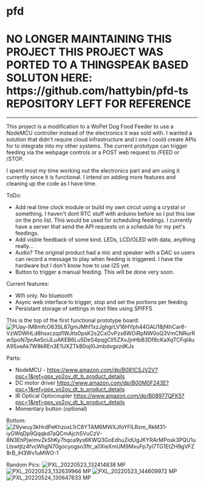 # pfd
<h1><b>
NO LONGER MAINTAINING THIS PROJECT</B>
THIS PROJECT WAS PORTED TO A THINGSPEAK BASED SOLUTON HERE: https://github.com/hattybin/pfd-ts
REPOSITORY LEFT FOR REFERENCE</h1>

-------------------------------------------

This project is a modification to a WoPet Dog Food Feeder to use a NodeMCU controller instead of the electronics it was sold with. I wanted a solution that didn't require cloud infrastructure and I one I could create APIs for to integrate into my other systems. The current prototype can trigger feeding via the webpage controls or a POST web request to /FEED or /STOP. 

I spent most my time working out the electronics part and am using it currently since it is functional. I intend on adding more features and cleaning up the code as I have time.

ToDo:
- Add real time clock module or build my own circut using a crystal or something. I haven't dont RTC stuff with arduino before so I put this low on the prio list. This would be used for scheduling feedings. I currently have a server that send the API requests on a schedule for my pet's feedings.
- Add visble feedback of some kind. LEDs, LCD/OLED with data, anything really...
- Audio? The original product had a mic and speaker with a DAC so users can record a message to play when feeding is triggered. I have the hardware but I don't know how to use I2S yet.
- Button to trigger a manual feeding. This will be done very soon.

Current features:
- Wifi only. No bluetooth
- Async web interface to trigger, stop and set the portions per feeding.
- Persistant storage of settings in text files using SPIFFS


This is the top of the first functional prototype board:
![PUay-lM8mfcO63SL87gmJMhf1xzJghgrLV16HYph44GAU18jf4hCar6-VzWDWHLd8hsxczqd1WJtls0psK2s2CxOvPzx8WOiRpNW0oQ3VmCNRurRwSpoN7pcAeSciJLuAKEB6Lu5DeS4pqgClI5ZXvJjnHbB3Df8cKaXqTCFqI4uA9SxeAk7W8kREn3E1UXZTkB0ojI0JmbdvgxzdKJs](https://user-images.githubusercontent.com/1077409/171032943-e9226edb-5be9-43f2-90cb-4f0de112f5b2.jpg)

Parts:
- NodeMCU - https://www.amazon.com/dp/B081CSJV2V?psc=1&ref=ppx_yo2ov_dt_b_product_details
- DC motor driver https://www.amazon.com/dp/B00M0F243E?psc=1&ref=ppx_yo2ov_dt_b_product_details
- IR Optical Optocoupler https://www.amazon.com/dp/B08977QFK5?psc=1&ref=ppx_yo2ov_dt_b_product_details
- Momentary button (optional)

Bottom:
![Z9ywuy3kHrdPeKhzoxL1rC8YTAM6MWXJfoYFlLRzm_RkM31-iyGWqDp9Qqqkd7aQCmAjchSVuCzV-8N3EhPjwimvZkShKy7hqca9ys6KWQ3GoEdhuZidUgJKYRArMPosk3PQU1uLtswtjtz4fvcWIqjN70gocyogso3ftr_a0XieXmUM9MxuFp7yI7TG1EtZH9gVFZ8rB_iH3Wv1uMWO-1](https://user-images.githubusercontent.com/1077409/171032948-da46ad8c-0c31-4596-a360-1879a1496494.jpg)


Random Pics:
![PXL_20220523_132414838 MP](https://user-images.githubusercontent.com/1077409/171032620-b92123c2-a12f-4015-9e71-e9980705a676.jpg)
![PXL_20220523_132639966 MP](https://user-images.githubusercontent.com/1077409/171032635-8f7b5389-fed1-4e86-a084-4d524749a1a0.jpg)
![PXL_20220523_144609972 MP](https://user-images.githubusercontent.com/1077409/171032647-5fcebbba-901e-4026-ae42-9af6e2ccc906.jpg)
![PXL_20220524_130647633 MP](https://user-images.githubusercontent.com/1077409/171032649-b4ad3c5d-2d7f-433e-85a0-667fb107ad0c.jpg)


